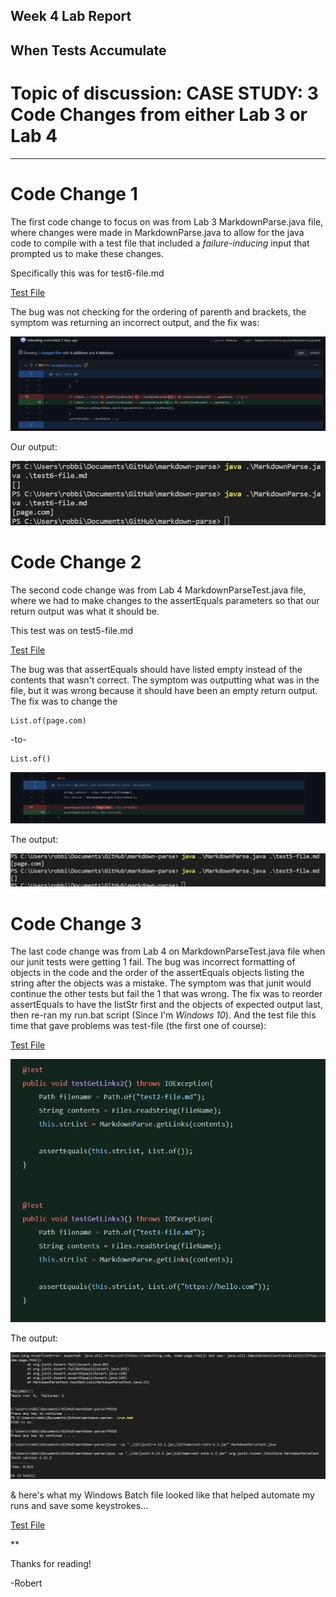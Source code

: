 ## Week 4 Lab Report

## When Tests Accumulate
# Topic of discussion: CASE STUDY: 3 Code Changes from either Lab 3 or Lab 4
***

# Code Change 1

The first code change to focus on was from Lab 3 MarkdownParse.java file, where changes were made in MarkdownParse.java to allow for the java code to compile with a test file that included a *failure-inducing* input that prompted us to make these changes.

Specifically this was for test6-file.md

[Test File](./test6-file.md)

The bug was not checking for the ordering of parenth and brackets, the symptom was returning an incorrect output, and the fix was: 

![Image](./screenshots/codechange1.PNG)

Our output:

![Image](./screenshots/fix1.PNG)

# Code Change 2

The second code change was from Lab 4 MarkdownParseTest.java file, where we had to make changes to the assertEquals parameters so that our return output was what it should be.

This test was on test5-file.md

[Test File](./test5-file.md)

The bug was that assertEquals should have listed empty instead of the contents that wasn't correct. The symptom was outputting what was in the file, but it was wrong because it should have been an empty return output. The fix was to change the 

```
List.of(page.com) 
```
-to-
```
List.of()
```
![Image](./screenshots/codechange2.PNG)

The output:

![Image](./screenshots/output2.PNG)
# Code Change 3

The last code change was from Lab 4 on MarkdownParseTest.java file when our junit tests were getting 1 fail. 
The bug was incorrect formatting of objects in the code and the order of the assertEquals objects listing the string after the objects was a mistake. The symptom was that junit would continue the other tests but fail the 1 that was wrong. The fix was to reorder assertEquals to have the listStr first and the objects of expected output last, then re-ran my run.bat script (Since I'm *Windows 10*). And the test file this time that gave problems was test-file (the first one of course):

[Test File](./test-file.md)

![Image](./screenshots/codechange3.PNG)

The output:

![Image](./screenshots/output3.PNG)

& here's what my Windows Batch file looked like that helped automate my runs and save some keystrokes...

[Test File](./run.bat)

  ** 

Thanks for reading!

-Robert